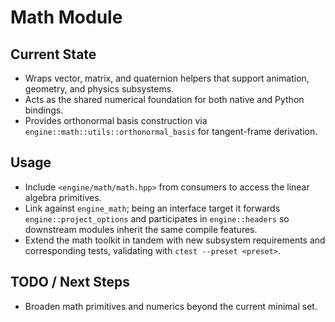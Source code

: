 # Math Module

## Current State

- Wraps vector, matrix, and quaternion helpers that support animation, geometry, and physics subsystems.
- Acts as the shared numerical foundation for both native and Python bindings.
- Provides orthonormal basis construction via `engine::math::utils::orthonormal_basis` for tangent-frame derivation.

## Usage

- Include `<engine/math/math.hpp>` from consumers to access the linear algebra primitives.
- Link against `engine_math`; being an interface target it forwards `engine::project_options` and participates in `engine::headers` so downstream modules inherit the same compile features.
- Extend the math toolkit in tandem with new subsystem requirements and corresponding tests, validating with `ctest --preset <preset>`.

## TODO / Next Steps

- Broaden math primitives and numerics beyond the current minimal set.
